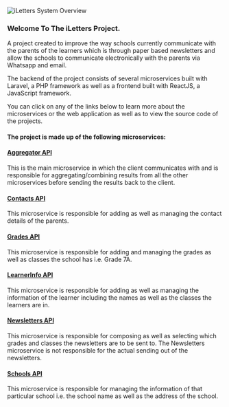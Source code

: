 ![iLetters System Overview](https://bit.ly/3ZHyDfV)

### Welcome To The iLetters Project.

A project created to improve the way schools currently communicate with the parents of the learners which is through paper
based newsletters and allow the schools to communicate electronically with the parents via Whatsapp and email.

The backend of the project consists of several microservices built with Laravel, a PHP framework as well as a frontend built with ReactJS, a JavaScript
framework.

You can click on any of the links below to learn more about the microservices or the web application as well as to view the source code 
of the projects.


#### The project is made up of the following microservices:

#### [Aggregator API](https://github.com/MlamliLolwane/AggregatorAPI)

This is the main microservice in which the client communicates with and is responsible for aggregating/combining results from 
all the other microservices before sending the results back to the client.

#### [Contacts API](https://github.com/MlamliLolwane/ContactsAPI)

This microservice is responsible for adding as well as managing the contact details of the parents.

#### [Grades API](https://github.com/MlamliLolwane/GradesAPI)

This microservice is responsible for adding and managing the grades as well as classes the school has i.e. Grade 7A.

#### [LearnerInfo API](https://github.com/MlamliLolwane/LearnerInfoAPI)

This microservice is responsible for adding as well as managing the information of the learner including the names as well as 
the classes the learners are in.

#### [Newsletters API](https://github.com/MlamliLolwane/NewslettersAPI)

This microservice is responsible for composing as well as selecting which grades and classes the newsletters are to be sent to. The Newsletters microservice
is not responsible for the actual sending out of the newsletters.

#### [Schools API](https://github.com/MlamliLolwane/SchoolsAPI)

This microservice is responsible for managing the information of that particular school i.e. the school name as well as the address of the school.
